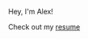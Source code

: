 Hey, I'm Alex!

Check out my [resume](https://github.com/alexapostolu/alexapostolu/blob/master/github_profile/AlexanderApostolu_Resume.pdf)
